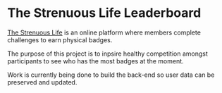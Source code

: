 # The Strenuous Life Leaderboard 

[The Strenuous Life](https://strenuouslife.co) is an online platform where members complete challenges to earn physical badges. 

The purpose of this project is to inpsire healthy competition amongst participants to see who has the most badges at the moment. 

Work is currently being done to build the back-end so user data can be preserved and updated. 